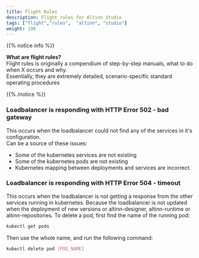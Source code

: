 ```yaml
---
title: Flight Rules
description: Flight rules for Altinn Studio
tags: ["flight","rules",  "altinn", "studio"]
weight: 100
---
```


{{% notice info %}}

**What are flight rules?**  
Flight rules is originally a compendium of step-by-step manuals, what to do when X occurs and why.  
Essentially, they are extremely detailed, scenario-specific standard operating procedures

{{% /notice %}}

### Loadbalancer is responding with HTTP Error 502 - bad gateway

This occurs when the loadbalancer could not find any of the services in it's configuration.  
Can be a source of these issues:

* Some of the kubernetes services are not existing
* Some of the kubernetes pods are not existing
* Kubernetes mapping between deployments and services are incorrect.

### Loadbalancer is responding with HTTP Error 504 - timeout

This occurs when the loadbalancer is not getting a response from the other services running in kubernetes.
Because the loadbalancer is not updated when the deployment of new versions or altinn-designer, altinn-runtime or altinn-repositories.
To delete a pod, first find the name of the running pod:  

```bash
kubectl get pods
```

Then use the whole name, and run the following command:  

```bash
kubectl delete pod [POD_NAME]
```
